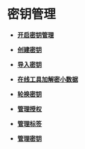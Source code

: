 # 密钥管理<a name="zh-cn_topic_0034330265"></a>

-   **[开启密钥管理](开启密钥管理.md)**  

-   **[创建密钥](创建密钥.md)**  

-   **[导入密钥](导入密钥.md)**  

-   **[在线工具加解密小数据](在线工具加解密小数据.md)**  

-   **[轮换密钥](轮换密钥.md)**  

-   **[管理授权](管理授权.md)**  

-   **[管理标签](管理标签.md)**  

-   **[管理密钥](管理密钥.md)**  


